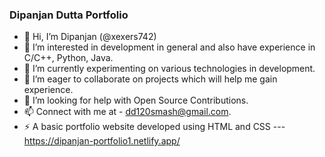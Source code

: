 ### Dipanjan Dutta Portfolio

- 👋 Hi, I’m Dipanjan (@xexers742)
- 👀 I’m interested in development in general and also have experience in C/C++, Python, Java.
- 🌱 I’m currently experimenting on various technologies in development.
- 👯 I’m eager to collaborate on projects which will help me gain experience.
- 🤔 I’m looking for help with Open Source Contributions.
- 📫 Connect with me at - dd120smash@gmail.com.
- ⚡ A basic portfolio website developed using HTML and CSS --- https://dipanjan-portfolio1.netlify.app/
